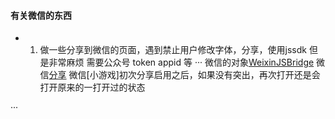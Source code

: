 #### 有关微信的东西
- 1. 做一些分享到微信的页面，遇到禁止用户修改字体，分享，使用jssdk 但是非常麻烦 需要公众号 token appid 等
···
    微信的对象[WeixinJSBridge]( https://blog.csdn.net/cly153239/article/details/52232636 )
    微信[分享]( https://blog.csdn.net/feng88724/article/details/19509379)
    微信[小游戏]初次分享启用之后，如果没有突出，再次打开还是会打开原来的一打开过的状态

···
